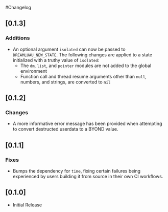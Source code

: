 #Changelog

## [0.1.3]

### Additions

- An optional argument `isolated` can now be passed to `DREAMLUAU_NEW_STATE`. The following changes are applied to a state initialized with a truthy value of `isolated`:
  - The `dm`, `list`, and `pointer` modules are not added to the global environment
  - Function call and thread resume arguments other than `null`, numbers, and strings, are converted to `nil`

## [0.1.2]

### Changes

- A more informative error message has been provided when attempting to convert destructed userdata to a BYOND value.

## [0.1.1]

### Fixes

- Bumps the dependency for `time`, fixing certain failures being experienced by users building it from source in their own CI workflows.

## [0.1.0]

- Initial Release

